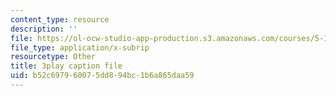 ```yaml
---
content_type: resource
description: ''
file: https://ol-ocw-studio-app-production.s3.amazonaws.com/courses/5-111-principles-of-chemical-science-fall-2008/b52c697960075dd894bc1b6a865daa59_-c-X8zk0ywo.vtt
file_type: application/x-subrip
resourcetype: Other
title: 3play caption file
uid: b52c6979-6007-5dd8-94bc-1b6a865daa59
---
```

